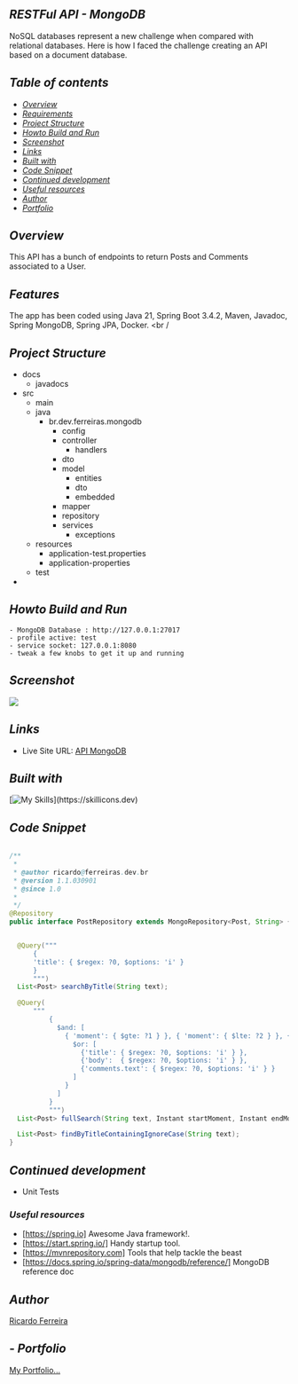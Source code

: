 ## _RESTFul API - MongoDB_ <br />
NoSQL databases represent a new challenge when compared with relational databases.
Here is how I faced the challenge creating an API based on a document database.

## _Table of contents_

- [_Overview_](#overview)
- [_Requirements_](#requirements)
- [_Project Structure_](#requirements)
- [_Howto Build and Run_](#requirements)
- [_Screenshot_](#screenshot)
- [_Links_](...)
- [_Built with_](#built-with)
- [_Code Snippet_](#requirements)
- [_Continued development_](#continued-development)
- [_Useful resources_](#useful-resources)
- [_Author_](#requirements)
- [_Portfolio_](#requirements)

## _Overview_

This API has a bunch of endpoints to return Posts and Comments associated to a User.
<br />

## _Features_

The app has been coded using Java 21, Spring Boot 3.4.2, Maven, Javadoc, Spring MongoDB, Spring JPA,
Docker.
<br /

## _Project Structure_
- docs
   - javadocs
- src
    - main
    - java
        - br.dev.ferreiras.mongodb
            - config
            - controller
              - handlers 
            - dto
            - model
              - entities
              - dto
              - embedded
            - mapper
            - repository
            - services
              - exceptions
    - resources
        - application-test.properties
        - application-properties
    - test
-

## _Howto Build and Run_

  ```
  - MongoDB Database : http://127.0.0.1:27017
  - profile active: test
  - service socket: 127.0.0.1:8080
  - tweak a few knobs to get it up and running
   ```

## _Screenshot_

[![](./webCalculator.png)]()

## _Links_

- Live Site URL: <a href="https://api.ferreiras.dev.br/swagger-ui/index.html" target="_blank">API MongoDB</a>

## _Built with_

[![My Skills](https://skillicons.dev/icons?i=java,spring,mongodb,maven,docker,redhat,idea,git,github,)](https://skillicons.dev)

## _Code Snippet_

```java

/**
 * 
 * @author ricardo@ferreiras.dev.br
 * @version 1.1.030901
 * @since 1.0
 *
 */
@Repository
public interface PostRepository extends MongoRepository<Post, String> {


  @Query("""   
      {
      'title': { $regex: ?0, $options: 'i' }
      }
      """)
  List<Post> searchByTitle(String text);

  @Query(
      """
          {
            $and: [
              { 'moment': { $gte: ?1 } }, { 'moment': { $lte: ?2 } }, {
                $or: [
                  {'title': { $regex: ?0, $options: 'i' } },
                  {'body':  { $regex: ?0, $options: 'i' } },
                  {'comments.text': { $regex: ?0, $options: 'i' } }
                ]
              }
            ]
          }
          """)
  List<Post> fullSearch(String text, Instant startMoment, Instant endMoment);

  List<Post> findByTitleContainingIgnoreCase(String text);
}

``` 

## _Continued development_

- Unit Tests 

### _Useful resources_

- [https://spring.io] Awesome Java framework!.
- [https://start.spring.io/]  Handy startup tool.
- [https://mvnrepository.com] Tools that help tackle the beast
- [https://docs.spring.io/spring-data/mongodb/reference/]  MongoDB reference doc

## _Author_
<a href="mailto:ricardo@ferreiras.dev.br">Ricardo Ferreira</a>

## - _Portfolio_
<a href="https://www.ferreiras.dev.br" target="_blank">My Portfolio...</a>

